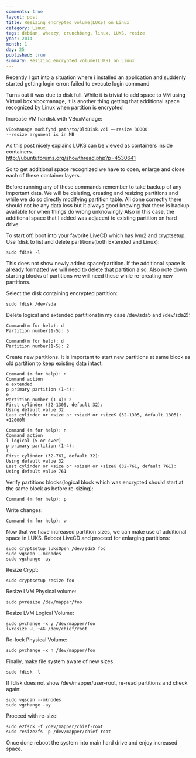 ```yaml
---
comments: true
layout: post
title: Resizing encrypted volume(LUKS) on Linux
category: Linux
tags: debian, wheezy, crunchbang, linux, LUKS, resize
year: 2014
month: 1
day: 25
published: true
summary: Resizing encrypted volume(LUKS) on Linux
---
```

Recently I got into a situation where i installed an application and suddenly started getting login error:
    failed to execute login command

Turns out it was due to disk full. While it is trivial to add space to VM using Virtual box vboxmanage, it is another thing getting that additional space recognized by Linux when partition is encrypted
<!-- more start -->
Increase VM hardisk with VBoxManage:
    
    VBoxManage modifyhd path/to/OldDisk.vdi –-resize 30000
    --resize argument is in MB

As this post nicely explains LUKS can be viewed as containers inside containers.     
<a href="http://ubuntuforums.org/showthread.php?p=4530641" target="_blank" >http://ubuntuforums.org/showthread.php?p=4530641 </a>

So to get additional space recognized we have to open, enlarge and close each  of these container layers.

Before running any of these commands remember to take backup of any important data. We will be deleting, creating and resizing partitions and while we do so directly modifying partition table. All done correctly there should not be any data loss but it always good knowing that there is backup available for when things do wrong unknowingly
Also in this case, the additional space that I added was adjacent to existing partition on hard drive.

To start off, boot into your favorite LiveCD which has lvm2 and cryptsetup.
Use fdisk to list and delete partitions(both Extended and Linux):
    
    sudo fdisk -l

This does not show newly added space/partition. If the additional space is already formatted we will need to delete that partition also.
Also note  down starting blocks of partitions we will need these while re-creating new partitions.

Select the disk containing encrypted partition:
    
    sudo fdisk /dev/sda

Delete logical and extended partitions(in my case /dev/sda5 and /dev/sda2):
    
    Command(m for help): d
    Partition number(1-5): 5
    
    Command(m for help): d
    Partition number(1-5): 2


Create new partitions. It is important to start new partitions at same block as old partition to keep existing data intact:
     
    Command (m for help): n
    Command action
    e extended
    p primary partition (1-4): 
    e
    Partition number (1-4): 2
    First cylinder (32-1305, default 32):
    Using default value 32
    Last cylinder or +size or +sizeM or +sizeK (32-1305, default 1305): +12000M
    
    Command (m for help): n
    Command action
    l logical (5 or over)
    p primary partition (1-4):
    l
    First cylinder (32-761, default 32):
    Using default value 32
    Last cylinder or +size or +sizeM or +sizeK (32-761, default 761):
    Using default value 761

Verify partitions blocks(logical block which was encrypted should start at the same block as before re-sizing):

    Command (m for help): p

Write changes:

    Command (m for help): w

Now that we have increased partition sizes, we can make use of additional space in LUKS.
Reboot LiveCD and proceed for enlarging partitions:
    
    sudo cryptsetup luksOpen /dev/sda5 foo
    sudo vgscan --mknodes
    sudo vgchange -ay

Resize Crypt:

    sudo cryptsetup resize foo

Resize LVM Physical volume:

    sudo pvresize /dev/mapper/foo

Resize LVM Logical Volume:

    sudo pvchange -x y /dev/mapper/foo
    lvresize -L +4G /dev/chief/root

Re-lock Physical Volume:

    sudo pvchange -x n /dev/mapper/foo

Finally, make file system aware of new sizes:

    sudo fdisk -l

If fdisk does not show /dev/mapper/user-root, re-read partitions and check again:

    sudo vgscan --mknodes
    sudo vgchange -ay

Proceed with re-size:

    sudo e2fsck -f /dev/mapper/chief-root
    sudo resize2fs -p /dev/mapper/chief-root


Once done reboot the system into main hard drive and enjoy increased space.

<!-- more end -->




